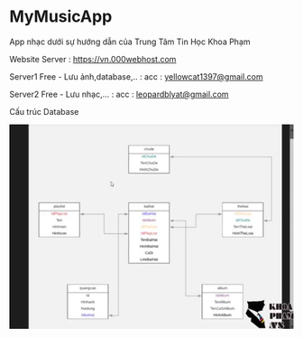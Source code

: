 # MyMusicApp
App nhạc dưới sự hướng dẫn của Trung Tâm Tin Học Khoa Phạm

Website Server : https://vn.000webhost.com

Server1 Free - Lưu ảnh,database,.. : acc : yellowcat1397@gmail.com

Server2 Free - Lưu nhạc,...        : acc : leopardblyat@gmail.com

Cấu trúc Database

![diagram](databasemusicapp.jpg)
